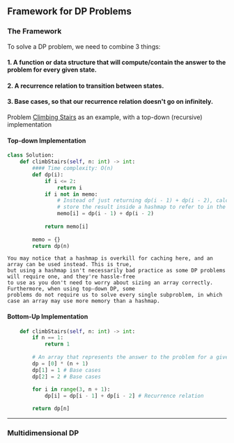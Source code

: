 ## Framework for DP Problems

### The Framework

To solve a DP problem, we need to combine 3 things:

#### 1. A function or data structure that will compute/contain the answer to the problem for every given state.
#### 2. A recurrence relation to transition between states.
#### 3. Base cases, so that our recurrence relation doesn't go on infinitely.

Problem [Climbing Stairs](https://leetcode.com/problems/climbing-stairs/) as an example, with a top-down (recursive) implementation

#### Top-down Implementation

```Python
class Solution:
    def climbStairs(self, n: int) -> int:
        #### Time complexity: O(n)
        def dp(i):
            if i <= 2: 
                return i
            if i not in memo:
                # Instead of just returning dp(i - 1) + dp(i - 2), calculate it once and then
                # store the result inside a hashmap to refer to in the future.
                memo[i] = dp(i - 1) + dp(i - 2)
            
            return memo[i]
        
        memo = {}
        return dp(n)
```

```
You may notice that a hashmap is overkill for caching here, and an array can be used instead. This is true, 
but using a hashmap isn't necessarily bad practice as some DP problems will require one, and they're hassle-free 
to use as you don't need to worry about sizing an array correctly. Furthermore, when using top-down DP, some 
problems do not require us to solve every single subproblem, in which case an array may use more memory than a hashmap.
```

#### Bottom-Up Implementation

```Python
    def climbStairs(self, n: int) -> int:
        if n == 1:
            return 1
            
        # An array that represents the answer to the problem for a given state
        dp = [0] * (n + 1)
        dp[1] = 1 # Base cases
        dp[2] = 2 # Base cases
        
        for i in range(3, n + 1):
            dp[i] = dp[i - 1] + dp[i - 2] # Recurrence relation

        return dp[n]
```

---

### Multidimensional DP

